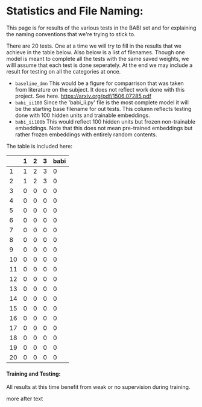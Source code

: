 # Statistics and File Naming:

This page is for results of the various tests in the BABI set and for explaining the naming conventions that we're trying to stick to.

There are 20 tests. One at a time we will try to fill in the results that we achieve in the table below. Also below is a list of filenames. Though one model is meant to complete all the tests with the same saved weights, we willl assume that each test is done seperately. At the end we may include a result for testing on all the categories at once.

* `baseline_dmn` This would be a figure for comparrison that was taken from literature on the subject. It does not reflect work done with this project. See here. https://arxiv.org/pdf/1506.07285.pdf
* `babi_ii100` Since the 'babi_ii.py' file is the most complete model it will be the starting base filename for out tests. This column reflects testing done with 100 hidden units and trainable embeddings. 
* `babi_ii100b` This would reflect 100 hidden units but frozen non-trainable embeddings. Note that this does not mean pre-trained embeddings but rather frozen embeddings with entirely random contents.

The table is included here:

 |   | 1 | 2 | 3 | babi | 
|-|-|-|-|-| 
 | 1 | 1 | 2 | 3 | 0 | 
 | 2 | 1 | 2 | 3 | 0 | 
 | 3 | 0 | 0 | 0 | 0 | 
 | 4 | 0 | 0 | 0 | 0 | 
 | 5 | 0 | 0 | 0 | 0 | 
 | 6 | 0 | 0 | 0 | 0 | 
 | 7 | 0 | 0 | 0 | 0 | 
 | 8 | 0 | 0 | 0 | 0 | 
 | 9 | 0 | 0 | 0 | 0 | 
 | 10 | 0 | 0 | 0 | 0 | 
 | 11 | 0 | 0 | 0 | 0 | 
 | 12 | 0 | 0 | 0 | 0 | 
 | 13 | 0 | 0 | 0 | 0 | 
 | 14 | 0 | 0 | 0 | 0 | 
 | 15 | 0 | 0 | 0 | 0 | 
 | 16 | 0 | 0 | 0 | 0 | 
 | 17 | 0 | 0 | 0 | 0 | 
 | 18 | 0 | 0 | 0 | 0 | 
 | 19 | 0 | 0 | 0 | 0 | 
 | 20 | 0 | 0 | 0 | 0 | 

#### Training and Testing:
All results at this time benefit from weak or no supervision during training.


more after text